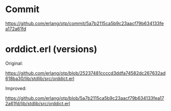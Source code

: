 # Commit

https://github.com/erlang/otp/commit/5a7b2115ca5b9c23aacf79b634133fea172a61fd


# orddict.erl (versions)

Original:

https://github.com/erlang/otp/blob/25237481ccccd3ddfa74582dc267632ad618ba30/lib/stdlib/src/orddict.erl

Improved:

https://github.com/erlang/otp/blob/5a7b2115ca5b9c23aacf79b634133fea172a61fd/lib/stdlib/src/orddict.erl

